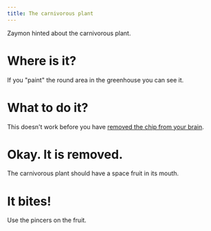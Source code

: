 ```yaml
---
title: The carnivorous plant
---
```


Zaymon hinted about the carnivorous plant.

# Where is it?
If you "paint" the round area in the greenhouse you can see it.

# What to do it?
This doesn't work before you have [removed the chip from your brain](010-chip.md).

# Okay. It is removed.
The carnivorous plant should have a space fruit in its mouth.

# It bites!
Use the pincers on the fruit.
